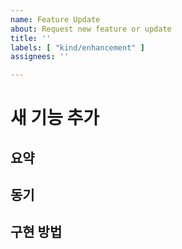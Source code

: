 ```yaml
---
name: Feature Update
about: Request new feature or update
title: ''
labels: [ "kind/enhancement" ]
assignees: ''

---
```


# 새 기능 추가

## 요약

[comment]: # "새 기능에 대한 내용을 간략하게 설명합니다. 세 줄 이상 넘어가는 경우, PR을 나누는 것을 고려해 보세요."

## 동기

[comment]: # "이 요청을 하게 된 동기를 설명합니다. 이 요청을 통해 무엇을 달성하고자 하는지, 구현과는 별개로 설명합니다."

## 구현 방법

[comment]: # "구현 방법을 설명합니다. 이미 구현 방법이 정해져 있지 않다면 비워두어도 괜찮습니다."
